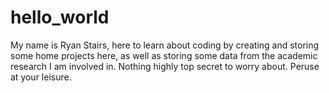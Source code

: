 # hello_world

My name is Ryan Stairs, here to learn about coding by creating and storing some home projects here, as well as storing some data from the academic research I am involved in. Nothing highly top secret to worry about. Peruse at your leisure.
